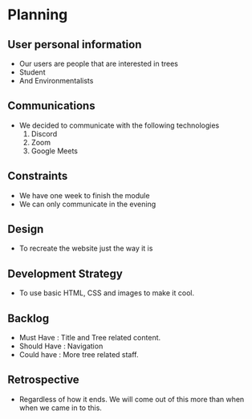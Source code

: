 # Planning

## User personal information

- Our users are people that are interested in trees
- Student
- And Environmentalists

## Communications

- We decided to communicate with the following technologies
  1. Discord
  2. Zoom
  3. Google Meets

## Constraints

- We have one week to finish the module
- We can only communicate in the evening

## Design

- To recreate the website just the way it is

## Development Strategy

- To use basic HTML, CSS and images to make it cool.

## Backlog

- Must Have : Title and Tree related content.
- Should Have : Navigation
- Could have : More tree related staff.

## Retrospective

- Regardless of how it ends. We will come out of this more than when when we
  came in to this.

